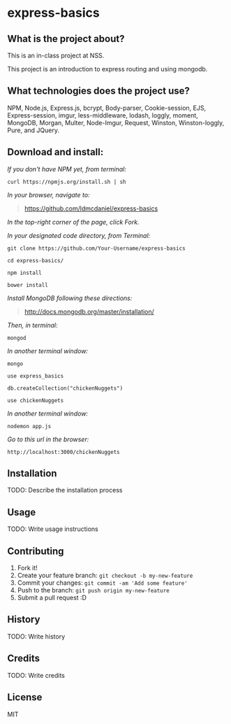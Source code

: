 # express-basics

## What is the project about?

This is an in-class project at NSS.

This project is an introduction to express routing and using mongodb.

## What technologies does the project use?

NPM, Node.js, Express.js, bcrypt, Body-parser, Cookie-session, EJS, Express-session, imgur, less-middleware, lodash, loggly, moment, MongoDB, Morgan, Multer, Node-Imgur, Request, Winston, Winston-loggly, Pure, and JQuery.

## Download and install:

*If you don't have NPM yet, from terminal:*

````curl https://npmjs.org/install.sh | sh````

*In your browser, navigate to:*
>https://github.com/ldmcdaniel/express-basics

*In the top-right corner of the page, click Fork.*

*In your designated code directory, from Terminal:*

````git clone https://github.com/Your-Username/express-basics````

````cd express-basics/````

````npm install````

````bower install````

*Install MongoDB following these directions:*

>http://docs.mongodb.org/master/installation/

_Then, in terminal:_

````mongod````

*In another terminal window:*

````mongo````

````use express_basics````

````db.createCollection("chickenNuggets")````

````use chickenNuggets````

*In another terminal window:*

````nodemon app.js````

*Go to this url in the browser:*

````http://localhost:3000/chickenNuggets````



## Installation
TODO: Describe the installation process
## Usage
TODO: Write usage instructions
## Contributing
1. Fork it!
2. Create your feature branch: `git checkout -b my-new-feature`
3. Commit your changes: `git commit -am 'Add some feature'`
4. Push to the branch: `git push origin my-new-feature`
5. Submit a pull request :D
## History
TODO: Write history
## Credits
TODO: Write credits
## License
MIT
